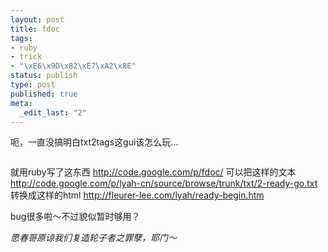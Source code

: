 ```yaml
--- 
layout: post
title: fdoc
tags: 
- ruby
- trick
- "\xE6\x9D\x82\xE7\xA2\x8E"
status: publish
type: post
published: true
meta: 
  _edit_last: "2"
---
```

呃，一直没搞明白txt2tags这gui该怎么玩...

<img src="http://i3.6.cn/cvbnm/65/75/9b/ee2de28c79b31325c18653b3ba422a41.png" alt="" />

就用ruby写了这东西 <a href="http://code.google.com/p/fdoc/">http://code.google.com/p/fdoc/ </a>
可以把这样的文本
<a href="http://code.google.com/p/lyah-cn/source/browse/trunk/txt/2-ready-go.txt">http://code.google.com/p/lyah-cn/source/browse/trunk/txt/2-ready-go.txt </a>
转换成这样的html
<a href="http://fleurer-lee.com/lyah/ready-begin.htm">http://fleurer-lee.com/lyah/ready-begin.htm </a>

bug很多啦～不过貌似暂时够用？

<em>愿春哥原谅我们复造轮子者之罪孽，耶门～</em>
